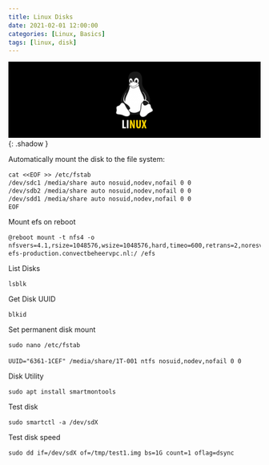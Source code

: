 ```yaml
---
title: Linux Disks
date: 2021-02-01 12:00:00
categories: [Linux, Basics]
tags: [linux, disk]
---
```

<script defer data-domain="senad-d.github.io" src="https://plus.seki.ink/js/script.js"></script>

![](https://github.com/senad-d/senad-d.github.io/blob/main/_media/images/linux-banner.png?raw=true){: .shadow }

Automatically mount the disk to the file system:
```shell
cat <<EOF >> /etc/fstab
/dev/sdc1 /media/share auto nosuid,nodev,nofail 0 0
/dev/sdb2 /media/share auto nosuid,nodev,nofail 0 0
/dev/sdd1 /media/share auto nosuid,nodev,nofail 0 0
EOF
```

Mount efs on reboot
```shell
@reboot mount -t nfs4 -o nfsvers=4.1,rsize=1048576,wsize=1048576,hard,timeo=600,retrans=2,noresvport efs-production.convectbeheervpc.nl:/ /efs
```

List Disks
```shell
lsblk
```

Get Disk UUID
```shell
blkid
```

Set permanent disk mount 
```shell
sudo nano /etc/fstab

UUID="6361-1CEF" /media/share/1T-001 ntfs nosuid,nodev,nofail 0 0
```

Disk Utility
```shell
sudo apt install smartmontools
```

Test disk
```shell
sudo smartctl -a /dev/sdX
```

Test disk speed
```shell
sudo dd if=/dev/sdX of=/tmp/test1.img bs=1G count=1 oflag=dsync
```
